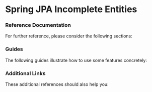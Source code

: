 # Spring JPA Incomplete Entities

### Reference Documentation
For further reference, please consider the following sections:


### Guides
The following guides illustrate how to use some features concretely:


### Additional Links
These additional references should also help you:
